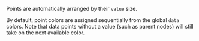Points are automatically arranged by their `value` size.

By default, point colors are assigned sequentially from the global `data` colors. Note that data points without a value (such as parent nodes) will still take on the next available color.
